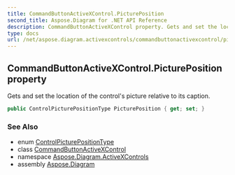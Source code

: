 ```yaml
---
title: CommandButtonActiveXControl.PicturePosition
second_title: Aspose.Diagram for .NET API Reference
description: CommandButtonActiveXControl property. Gets and set the location of the controls picture relative to its caption
type: docs
url: /net/aspose.diagram.activexcontrols/commandbuttonactivexcontrol/pictureposition/
---
```

## CommandButtonActiveXControl.PicturePosition property

Gets and set the location of the control's picture relative to its caption.

```csharp
public ControlPicturePositionType PicturePosition { get; set; }
```

### See Also

* enum [ControlPicturePositionType](../../controlpicturepositiontype/)
* class [CommandButtonActiveXControl](../)
* namespace [Aspose.Diagram.ActiveXControls](../../commandbuttonactivexcontrol/)
* assembly [Aspose.Diagram](../../../)



